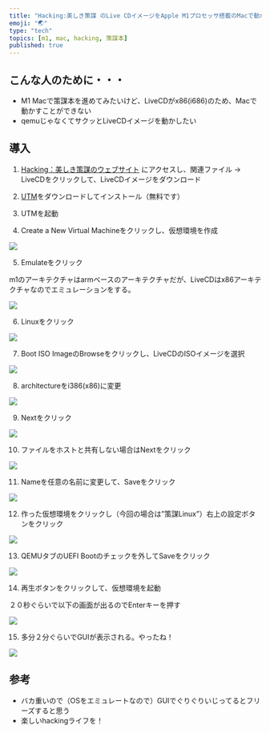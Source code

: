 ```yaml
---
title: "Hacking:美しき策謀 のLive CDイメージをApple M1プロセッサ搭載のMacで動かす"
emoji: "🌏"
type: "tech" 
topics: [m1, mac, hacking, 策謀本]
published: true
---
```


## こんな人のために・・・

- M1 Macで策謀本を進めてみたいけど、LiveCDがx86(i686)のため、Macで動かすことができない
- qemuじゃなくてサクッとLiveCDイメージを動かしたい

## 導入

1. [Hacking：美しき策謀のウェブサイト](https://www.oreilly.co.jp/books/9784873115146/) にアクセスし、関連ファイル -> LiveCDをクリックして、LiveCDイメージをダウンロード

2. [UTM](https://mac.getutm.app)をダウンロードしてインストール（無料です）

3. UTMを起動

4. Create a New Virtual Machineをクリックし、仮想環境を作成

![](https://storage.googleapis.com/zenn-user-upload/7703e805fcfd-20220811.png)

5. Emulateをクリック

m1のアーキテクチャはarmベースのアーキテクチャだが、LiveCDはx86アーキテクチャなのでエミュレーションをする。

![](https://storage.googleapis.com/zenn-user-upload/8e1c6625ed86-20220811.png)

6. Linuxをクリック

![](https://storage.googleapis.com/zenn-user-upload/5a945a0b6eb8-20220811.png)

7. Boot ISO ImageのBrowseをクリックし、LiveCDのISOイメージを選択

![](https://storage.googleapis.com/zenn-user-upload/9450815c026a-20220811.png)

8. architectureをi386(x86)に変更

![](https://storage.googleapis.com/zenn-user-upload/06d0e3db5035-20220811.png)

9. Nextをクリック

![](https://storage.googleapis.com/zenn-user-upload/d4c7672dbaf4-20220811.png)

10. ファイルをホストと共有しない場合はNextをクリック

![](https://storage.googleapis.com/zenn-user-upload/b52018729670-20220811.png)

11. Nameを任意の名前に変更して、Saveをクリック

![](https://storage.googleapis.com/zenn-user-upload/7cdee2cef663-20220811.png)

12. 作った仮想環境をクリックし（今回の場合は”策謀Linux”）右上の設定ボタンをクリック

![](https://storage.googleapis.com/zenn-user-upload/902a3e8e882f-20220811.png)

13. QEMUタブのUEFI Bootのチェックを外してSaveをクリック

![](https://storage.googleapis.com/zenn-user-upload/3cea9467fe0b-20220811.png)

14. 再生ボタンをクリックして、仮想環境を起動

２０秒ぐらいで以下の画面が出るのでEnterキーを押す

![](https://storage.googleapis.com/zenn-user-upload/94a834304ec6-20220811.png)

15. 多分２分ぐらいでGUIが表示される。やったね！

![](https://storage.googleapis.com/zenn-user-upload/8b6c86b4d9d0-20220811.png)


## 参考

- バカ重いので（OSをエミュレートなので）GUIでぐりぐりいじってるとフリーズすると思う
- 楽しいhackingライフを！
